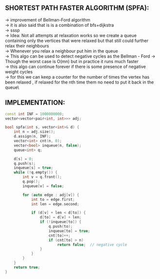**SHORTEST PATH FASTER ALGORITHM (SPFA):**
--

-> improvement of Bellman-Ford algorithm\
-> it is also said that is is a combination of bfs+dijkstra\
-> sssp\
-> Idea: Not all attempts at relaxation works so we create a queue containing only the vertices that were relaxed but that still could further relax their neighbours\
-> Whenever you relax a neighbour put him in the queue\
-> This algo can be used to detect negative cycles as the Bellman - Ford
-> Though the worst case is O(mn) but in practice it runs much faster\
-> this algo can continue forever if there is some presence of negative weight cycles \
-> for this we can keep a counter for the number of times the vertex has been relaxed , if relaxed for the nth time them no need to put it back in the queue\

**IMPLEMENTATION:**
---

```cpp
const int INF = 1000000000;
vector<vector<pair<int, int>>> adj;

bool spfa(int s, vector<int>& d) {
    int n = adj.size();
    d.assign(n, INF);
    vector<int> cnt(n, 0);
    vector<bool> inqueue(n, false);
    queue<int> q;

    d[s] = 0;
    q.push(s);
    inqueue[s] = true;
    while (!q.empty()) {
        int v = q.front();
        q.pop();
        inqueue[v] = false;

        for (auto edge : adj[v]) {
            int to = edge.first;
            int len = edge.second;

            if (d[v] + len < d[to]) {
                d[to] = d[v] + len;
                if (!inqueue[to]) {
                    q.push(to);
                    inqueue[to] = true;
                    cnt[to]++;
                    if (cnt[to] > n)
                        return false;  // negative cycle
                }
            }
        }
    }
    return true;
}
```
